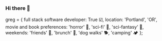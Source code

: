 ### Hi there 👋

greg = {
    full stack software developer: True ☑️,
    location: 'Portland', 'OR',
    movie and book preferences: 'horror' 👻, 'sci-fi' 🚀, 'sci-fantasy' 🐲,
    weekends: 'friends' 👯, 'brunch' 🥞, 'dog walks' 🐕, 'camping' 🏕
    };
